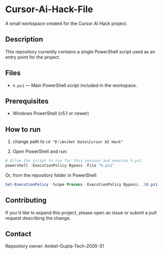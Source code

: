# Cursor-Ai-Hack-File

A small workspace created for the Cursor AI Hack project.

## Description

This repository currently contains a single PowerShell script used as an entry point for the project.

## Files

- `h.ps1` — Main PowerShell script included in the workspace.

## Prerequisites

- Windows PowerShell (v5.1 or newer)

## How to run

1. change path to
``` cd "D:\Aniket Data\Cursor AI Hack" ```

2. Open PowerShell and run:

```powershell
# Allow the script to run for this session and execute h.ps1
powershell -ExecutionPolicy Bypass -File "h.ps1"
```

Or, from the repository folder in PowerShell:

```powershell
Set-ExecutionPolicy -Scope Process -ExecutionPolicy Bypass; .\h.ps1
```

## Contributing

If you'd like to expand this project, please open an issue or submit a pull request describing the change.


## Contact

Repository owner: Aniket-Gupta-Tech-2005-31
